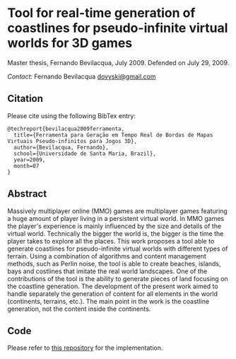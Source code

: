 Tool for real-time generation of coastlines for pseudo-infinite virtual worlds for 3D games
============================

Master thesis, Fernando Bevilacqua, July 2009. Defended on July 29, 2009. 

_Contact:_ Fernando Bevilacqua <dovyski@gmail.com>

## Citation

Please cite using the following BibTex entry:

```
@techreport{bevilacqua2009ferramenta,
  title={Ferramenta para Geração em Tempo Real de Bordas de Mapas Virtuais Pseudo-infinitos para Jogos 3D},
  author={Bevilacqua, Fernando},
  school={Universidade de Santa Maria, Brazil},
  year=2009,
  month=07
}
```

## Abstract

Massively multiplayer online (MMO) games are multiplayer games featuring a huge amount of player living in a persistent virtual world. In MMO games the player's experience is mainly influenced by the size and details of the virtual world. Technically the bigger the world is, the bigger is the time the player takes to explore all the places. This work proposes a tool able to generate coastlines for pseudo-infinite virtual worlds with different types of terrain. Using a combination of algorithms and content management methods, such as Perlin noise, the tool is able to create beaches, islands, bays and costlines that imitate the real world landscapes. One of the contributions of the tool is the ability to generate pieces of land focusing on the coastline generation. The development of the present work aimed to handle separately the generation of content for all elements in the world (continents, terrains, etc.). The main point in the work is the coastline generation, not the content inside the continents.

## Code

Please refer to [this repository](https://github.com/Dovyski/charack) for the implementation.
